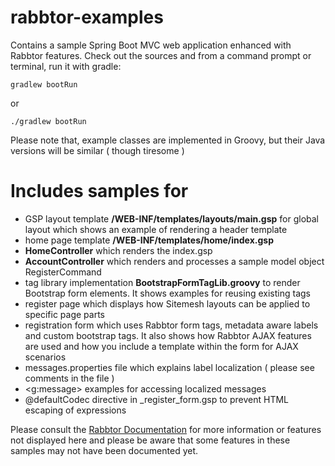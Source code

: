 # rabbtor-examples

Contains a sample Spring Boot MVC web application enhanced with Rabbtor features. 
Check out the sources and from a command prompt or terminal, run it with gradle:

`gradlew bootRun`

or 

`./gradlew bootRun`

Please note that, example classes are implemented in Groovy, but their Java versions will be similar ( though tiresome )

# Includes samples for 

-  GSP layout template  **/WEB-INF/templates/layouts/main.gsp** for global layout which shows an example of rendering a header
template
-  home page template  **/WEB-INF/templates/home/index.gsp**
- **HomeController** which renders the index.gsp
- **AccountController** which renders and processes a sample model object RegisterCommand
-  tag library  implementation **BootstrapFormTagLib.groovy** to render Bootstrap form elements. It shows examples for reusing
existing tags
- register page which displays how Sitemesh layouts can be applied to specific page parts
- registration form which uses Rabbtor form tags, metadata aware labels and custom bootstrap tags. It also shows how Rabbtor
AJAX features are used and how you include a template within the form for AJAX scenarios
-  messages.properties file which explains label localization ( please see comments in the file )
- <g:message> examples for accessing localized messages
- @defaultCodec directive in _register_form.gsp to prevent HTML escaping of expressions

Please consult the [Rabbtor Documentation](https://rabbytes.atlassian.net/wiki/display/rabbtordoc) for more information or features not displayed here and 
please be aware that some features in these samples may not have been documented yet.


